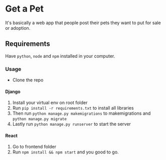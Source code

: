# Get a Pet

It's basically a web app that people post their pets they want to put for sale or adoption.

## Requirements

Have `python`, `node` and `npm` installed in your computer.

### Usage

 - Clone the repo

#### Django

 1. Install your virtual env on root folder
 2. Run `pip install -r requirements.txt` to install all libraries
 3. Then run `python manage.py makemigrations` to makemigrations and `python manage.py migrate` 
 4. Lastly run `python manage.py runserver` to start the server

#### React

 1. Go to frontend folder
 2. Run `npm install && npm start` and you good to go.


